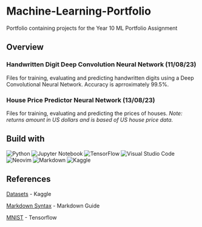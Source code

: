 # Machine-Learning-Portfolio
Portfolio containing projects for the Year 10 ML Portfolio Assignment

## Overview

### Handwritten Digit Deep Convolution Neural Network (11/08/23)
Files for training, evaluating and predicting handwritten digits using a Deep Convolutional Neural Network. Accuracy is aprroximately 99.5%.

### House Price Predictor Neural Network (13/08/23)
Files for training, evaluating and predicting the prices of houses. *Note: returns amount in US dollars and is based of US house price data.*

## Build with

![Python](https://img.shields.io/badge/python-3670A0?style=for-the-badge&logo=python&logoColor=ffdd54)
![Jupyter Notebook](https://img.shields.io/badge/jupyter-%23FA0F00.svg?style=for-the-badge&logo=jupyter&logoColor=white)
![TensorFlow](https://img.shields.io/badge/TensorFlow-%23FF6F00.svg?style=for-the-badge&logo=TensorFlow&logoColor=white)
![Visual Studio Code](https://img.shields.io/badge/Visual%20Studio%20Code-0078d7.svg?style=for-the-badge&logo=visual-studio-code&logoColor=white)
![Neovim](https://img.shields.io/badge/NeoVim-%2357A143.svg?&style=for-the-badge&logo=neovim&logoColor=white)
![Markdown](https://img.shields.io/badge/markdown-%23000000.svg?style=for-the-badge&logo=markdown&logoColor=white)
![Kaggle](https://img.shields.io/badge/Kaggle-035a7d?style=for-the-badge&logo=kaggle&logoColor=white)

## References
[Datasets](https://www.kaggle.com/datasets) - Kaggle

[Markdown Syntax](https://www.markdownguide.org/basic-syntax/) - Markdown Guide

[MNIST](https://www.tensorflow.org/datasets/catalog/mnist) - Tensorflow
